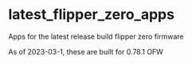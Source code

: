 # latest_flipper_zero_apps
 Apps for the latest release build flipper zero firmware

As of 2023-03-1, these are built for 0.78.1 OFW
